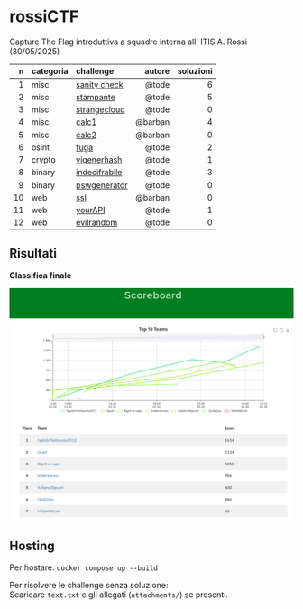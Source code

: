 # rossiCTF
Capture The Flag introduttiva a squadre interna all' ITIS A. Rossi (30/05/2025)

|   n | categoria | challenge                                                                                        | autore       | soluzioni |
| --: | :-------- | :----------------------------------------------------------------------------------------------- | -----------: | --------: |
|   1 | misc      | [sanity check](https://github.com/tommasotode/rossiCTF/tree/main/challs/misc/sanitycheck)        | @tode        |         6 |
|   2 | misc      | [stampante](https://github.com/tommasotode/rossiCTF/tree/main/challs/misc/stampante)             | @tode        |         5 |
|   3 | misc      | [strangecloud](https://github.com/tommasotode/rossiCTF/tree/main/challs/misc/strangecloud)       | @tode        |         0 |
|   4 | misc      | [calc1](https://github.com/tommasotode/rossiCTF/tree/main/challs/misc/calc1)                     | @barban      |         4 |
|   5 | misc      | [calc2](https://github.com/tommasotode/rossiCTF/tree/main/challs/misc/calc2)                     | @barban      |         0 |
|   6 | osint     | [fuga](https://github.com/tommasotode/rossiCTF/tree/main/challs/misc/fuga)                       | @tode        |         2 |
|   7 | crypto    | [vigenerhash](https://github.com/tommasotode/rossiCTF/tree/main/challs/crypto/vigenerhash)       | @tode        |         1 |
|   8 | binary    | [indecifrabile](https://github.com/tommasotode/rossiCTF/tree/main/challs/binary/indecifrabile)   | @tode        |         3 |
|   9 | binary    | [pswgenerator](https://github.com/tommasotode/rossiCTF/tree/main/challs/binary/pswgenerator)     | @tode        |         0 |
|  10 | web       | [ssl](https://github.com/tommasotode/rossiCTF/tree/main/challs/web/ssl)                          | @barban      |         0 |
|  11 | web       | [yourAPI](https://github.com/tommasotode/rossiCTF/tree/main/challs/web/yourAPI)                  | @tode        |         1 |
|  12 | web       | [evilrandom](https://github.com/tommasotode/rossiCTF/tree/main/challs/web/evilrandom)            | @tode        |         0 |

## Risultati
**Classifica finale**

![classifica](classifica.png)


## Hosting
Per hostare:
`docker compose up --build`

Per risolvere le challenge senza soluzione:  
Scaricare `text.txt` e gli allegati (`attachments/`) se presenti.
